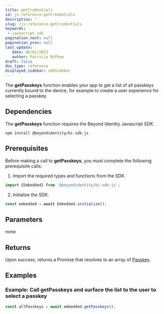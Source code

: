 ```yaml
---
title: getCredentials
id: js-reference-getCredentials
description: ''
slug: /js-reference-getCredentials
keywords: 
 - javascript sdk
pagination_next: null
pagination_prev: null
last_update: 
   date: 06/01/2023
   author: Patricia McPhee
draft: false
doc_type: reference
displayed_sidebar: sdkSidebar
---
```




The **getPasskeys** function enables your app to get a list of all passkeys currently bound to the device, for example to create a user experience for selecting a passkey.

## Dependencies

The **getPasskeys** function requires the Beyond Identity Javascript SDK.

```
npm install @beyondidentity/bi-sdk-js
```

## Prerequisites

Before making a call to **getPasskeys**, you must complete the following prerequisite calls:  

1. Import the required types and functions from the SDK.

  ```javascript
  import {Embedded} from '@beyondidentity/bi-sdk-js';
  ```  

2. Initialize the SDK.

  ```javascript
  const embedded = await Embedded.initialize();
  ```  

## Parameters

none

## Returns

Upon success, returns a Promise that resolves to an array of [Passkey](/docs/next/js-reference-passkey-type).

## Examples
### Example: Call getPasskeys and surface the list to the user to select a passkey

```javascript
const allPasskeys = await embedded.getPasskeys();
```  
